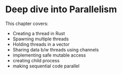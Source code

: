 # Deep dive into Parallelism

This chapter covers:
- Creating a thread in Rust
- Spawning multiple threads
- Holding threads in a vector
- Sharing data b/w threads using channels
- implementing safe mutable access
- creating child process
- making sequential code parallel
